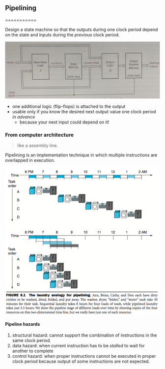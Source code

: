 ## Pipelining
===========

Design a state machine so that the outputs during one clock period depend on the state and inputs during the _previous_ clock period.

![Pipelined output](pipelined_output.png)

- one additional logic (flip-flops) is attached to the output
- usable only if you know the desired next output value one clock period _in_ _advance_
    - because your next input could depend on it!

### From computer architecture

> like a assembly line.

Pipelining is an implementation technique in which multiple instructions are overlapped in execution.

![Pipelined laundry](pipelined_laundry.png)

#### Pipeline hazards

1. structural hazard: cannot support the combination of instructions in the same clock period.
2. data hazard: when current instruction has to be _stalled_ to wait for another to complete
3. control hazard: when proper instructions cannot be executed in proper clock period because output of some instructions are not expected.
